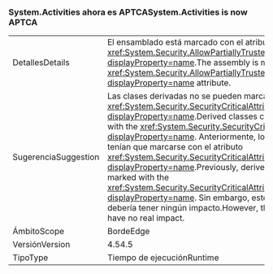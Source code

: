 ### <a name="systemactivities-is-now-aptca"></a><span data-ttu-id="d1353-101">System.Activities ahora es APTCA</span><span class="sxs-lookup"><span data-stu-id="d1353-101">System.Activities is now APTCA</span></span>

|   |   |
|---|---|
|<span data-ttu-id="d1353-102">Detalles</span><span class="sxs-lookup"><span data-stu-id="d1353-102">Details</span></span>|<span data-ttu-id="d1353-103">El ensamblado está marcado con el atributo <xref:System.Security.AllowPartiallyTrustedCallersAttribute?displayProperty=name>.</span><span class="sxs-lookup"><span data-stu-id="d1353-103">The assembly is marked with the <xref:System.Security.AllowPartiallyTrustedCallersAttribute?displayProperty=name> attribute.</span></span>|
|<span data-ttu-id="d1353-104">Sugerencia</span><span class="sxs-lookup"><span data-stu-id="d1353-104">Suggestion</span></span>|<span data-ttu-id="d1353-105">Las clases derivadas no se pueden marcar con el atributo <xref:System.Security.SecurityCriticalAttribute?displayProperty=name>.</span><span class="sxs-lookup"><span data-stu-id="d1353-105">Derived classes cannot be marked with the <xref:System.Security.SecurityCriticalAttribute?displayProperty=name>.</span></span> <span data-ttu-id="d1353-106">Anteriormente, los tipos derivados tenían que marcarse con el atributo <xref:System.Security.SecurityCriticalAttribute?displayProperty=name>.</span><span class="sxs-lookup"><span data-stu-id="d1353-106">Previously, derived types had to be marked with the <xref:System.Security.SecurityCriticalAttribute?displayProperty=name>.</span></span> <span data-ttu-id="d1353-107">Sin embargo, este cambio no debería tener ningún impacto.</span><span class="sxs-lookup"><span data-stu-id="d1353-107">However, this change should have no real impact.</span></span>|
|<span data-ttu-id="d1353-108">Ámbito</span><span class="sxs-lookup"><span data-stu-id="d1353-108">Scope</span></span>|<span data-ttu-id="d1353-109">Borde</span><span class="sxs-lookup"><span data-stu-id="d1353-109">Edge</span></span>|
|<span data-ttu-id="d1353-110">Versión</span><span class="sxs-lookup"><span data-stu-id="d1353-110">Version</span></span>|<span data-ttu-id="d1353-111">4.5</span><span class="sxs-lookup"><span data-stu-id="d1353-111">4.5</span></span>|
|<span data-ttu-id="d1353-112">Tipo</span><span class="sxs-lookup"><span data-stu-id="d1353-112">Type</span></span>|<span data-ttu-id="d1353-113">Tiempo de ejecución</span><span class="sxs-lookup"><span data-stu-id="d1353-113">Runtime</span></span>|

